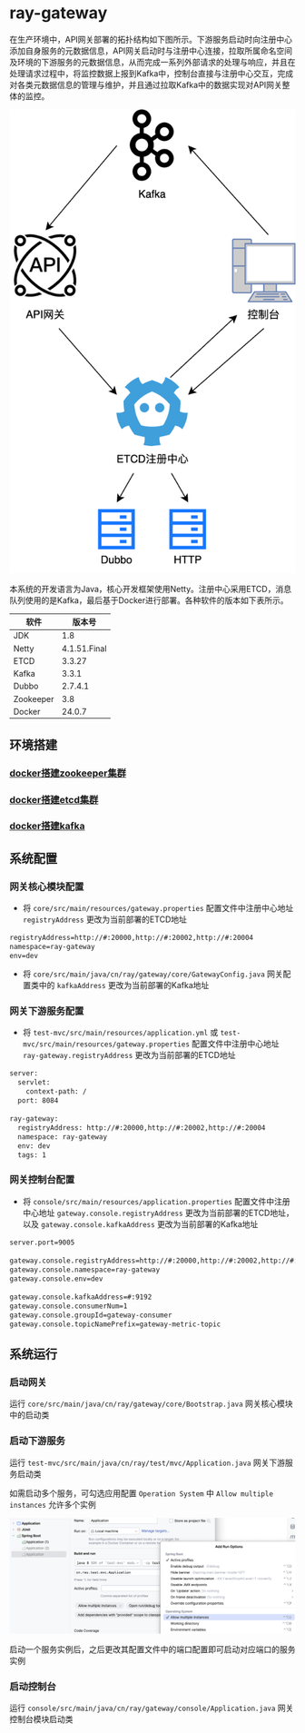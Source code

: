 # ray-gateway
在生产环境中，API网关部署的拓扑结构如下图所示。下游服务启动时向注册中心添加自身服务的元数据信息，API网关启动时与注册中心连接，拉取所属命名空间及环境的下游服务的元数据信息，从而完成一系列外部请求的处理与响应，并且在处理请求过程中，将监控数据上报到Kafka中，控制台直接与注册中心交互，完成对各类元数据信息的管理与维护，并且通过拉取Kafka中的数据实现对API网关整体的监控。

![API网关部署拓扑图](docs/images/deployment_topology.png)

本系统的开发语言为Java，核心开发框架使用Netty。注册中心采用ETCD，消息队列使用的是Kafka，最后基于Docker进行部署。各种软件的版本如下表所示。

| 软件      | 版本号       |
| --------- | ------------ |
| JDK       | 1.8          |
| Netty     | 4.1.51.Final |
| ETCD      | 3.3.27       |
| Kafka     | 3.3.1        |
| Dubbo     | 2.7.4.1      |
| Zookeeper | 3.8          |
| Docker    | 24.0.7       |

## 环境搭建
### [docker搭建zookeeper集群](https://www.sherry.zone/posts/65774202.html)

### [docker搭建etcd集群](https://www.sherry.zone/posts/e1b193a2.html)

### [docker搭建kafka](https://www.sherry.zone/posts/e59f4313.html)

## 系统配置

### 网关核心模块配置

- 将 `core/src/main/resources/gateway.properties` 配置文件中注册中心地址 `registryAddress` 更改为当前部署的ETCD地址

```Properties
registryAddress=http://#:20000,http://#:20002,http://#:20004
namespace=ray-gateway
env=dev
```

- 将 `core/src/main/java/cn/ray/gateway/core/GatewayConfig.java` 网关配置类中的 `kafkaAddress` 更改为当前部署的Kafka地址

### 网关下游服务配置

- 将 `test-mvc/src/main/resources/application.yml` 或 `test-mvc/src/main/resources/gateway.properties` 配置文件中注册中心地址 `ray-gateway.registryAddress` 更改为当前部署的ETCD地址

```Properties
server:
  servlet:
    context-path: /
  port: 8084

ray-gateway:
  registryAddress: http://#:20000,http://#:20002,http://#:20004
  namespace: ray-gateway
  env: dev
  tags: 1
```

### 网关控制台配置

- 将 `console/src/main/resources/application.properties` 配置文件中注册中心地址 `gateway.console.registryAddress` 更改为当前部署的ETCD地址，以及 `gateway.console.kafkaAddress` 更改为当前部署的Kafka地址

```Properties
server.port=9005

gateway.console.registryAddress=http://#:20000,http://#:20002,http://#:20004
gateway.console.namespace=ray-gateway
gateway.console.env=dev

gateway.console.kafkaAddress=#:9192
gateway.console.consumerNum=1
gateway.console.groupId=gateway-consumer
gateway.console.topicNamePrefix=gateway-metric-topic
```

## 系统运行

### 启动网关

运行 `core/src/main/java/cn/ray/gateway/core/Bootstrap.java` 网关核心模块中的启动类

### 启动下游服务

运行 `test-mvc/src/main/java/cn/ray/test/mvc/Application.java` 网关下游服务启动类

如需启动多个服务，可勾选应用配置 `Operation System` 中 `Allow multiple instances` 允许多个实例

![允许多个服务实例运行](docs/images/allow_multiple_instances.png)

启动一个服务实例后，之后更改其配置文件中的端口配置即可启动对应端口的服务实例

### 启动控制台

运行 `console/src/main/java/cn/ray/gateway/console/Application.java` 网关控制台模块启动类